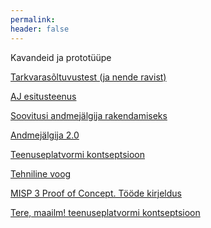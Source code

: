 ```yaml
---
permalink: 
header: false
---
```


Kavandeid ja prototüüpe

[Tarkvarasõltuvustest (ja nende ravist)](Soltuvused)

[AJ esitusteenus](AJ-esitus)

[Soovitusi andmejälgija rakendamiseks](AJ-soovitused)

[Andmejälgija 2.0](AJ-20)

[Teenuseplatvormi kontseptsioon](Teenuseplatvorm)

[Tehniline voog](TehnilineVoog)<br>

[MISP 3 Proof of Concept. Tööde kirjeldus](Tood)<br>

[Tere, maailm! teenuseplatvormi kontseptsioon](Hello)<br>
